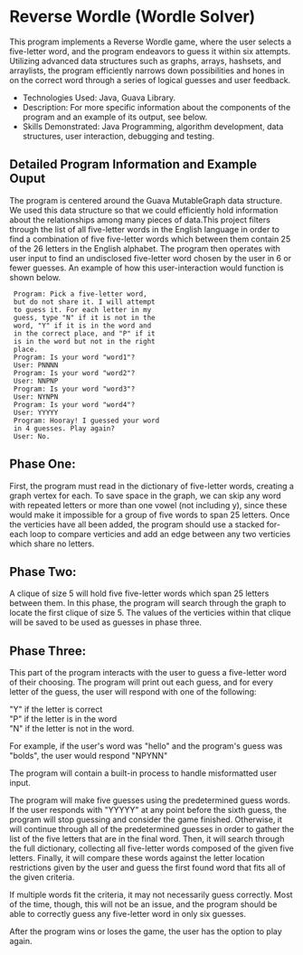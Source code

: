 # Reverse Wordle (Wordle Solver)

This program implements a Reverse Wordle game, where the user selects a five-letter word, and the program endeavors to guess it within six attempts. Utilizing advanced data structures such as graphs, arrays, hashsets, and arraylists, the program efficiently narrows down possibilities and hones in on the correct word through a series of logical guesses and user feedback.

- Technologies Used: Java, Guava Library.
- Description: For more specific information about the components of the program and an example of its output, see below.
- Skills Demonstrated: Java Programming, algorithm development, data structures, user interaction, debugging and testing.

## Detailed Program Information and Example Ouput
The program is centered around the Guava MutableGraph data structure. We used this data structure so that we could efficiently hold information about the relationships among many pieces of data.This project filters through the list of all five-letter 
words in the English language in order to find a 
combination of five five-letter words which between them
contain 25 of the 26 letters in the English alphabet. 
The program then operates with user input to find an 
undisclosed five-letter word chosen by the user in 6 or 
fewer guesses. An example of how this user-interaction 
would function is shown below.

     Program: Pick a five-letter word, 
     but do not share it. I will attempt 
     to guess it. For each letter in my 
     guess, type "N" if it is not in the
     word, "Y" if it is in the word and 
     in the correct place, and "P" if it
     is in the word but not in the right
     place.
     Program: Is your word "word1"?
     User: PNNNN
     Program: Is your word "word2"?
     User: NNPNP
     Program: Is your word "word3"?
     User: NYNPN
     Program: Is your word "word4"?
     User: YYYYY
     Program: Hooray! I guessed your word 
     in 4 guesses. Play again?
     User: No.
     

## Phase One:
First, the program must read in the dictionary of 
five-letter words, creating a graph vertex for each. 
To save space in the graph, we can skip any word with 
repeated letters or more than one vowel (not including
y), since these would make it impossible for a group
of five words to span 25 letters. Once the verticies 
have all been added, the program should use a stacked 
for-each loop to compare verticies and add an edge 
between any two verticies which share no letters. 

## Phase Two:
A clique of size 5 will hold five five-letter words 
which span 25 letters between them. In this phase, the 
program will search through the graph to locate the 
first clique of size 5. The values of the verticies 
within that clique will be saved to be used as guesses
in phase three.

## Phase Three:
This part of the program interacts with the user to guess
a five-letter word of their choosing. The program will 
print out each guess, and for every letter of the guess,
the user will respond with one of the following:

"Y" if the letter is correct \
"P" if the letter is in the word \
"N" if the letter is not in the word.

For example, if the user's word was "hello" and the 
program's guess was "bolds", the user would respond 
"NPYNN"

The program will contain a built-in process to handle 
misformatted user input. 

The program will make five guesses using the 
predetermined guess words. If the user responds with 
"YYYYY" at any point before the sixth guess, the program
will stop guessing and consider the game finished. 
Otherwise, it will continue through all of the 
predetermined guesses in order to gather the list of the
five letters that are in the final word. Then, it will 
search through the full dictionary, collecting all 
five-letter words composed of the given five letters. 
Finally, it will compare these words against the letter
location restrictions given by the user and guess the first
found word that fits all of the given criteria. 

If multiple words fit the criteria, it may not necessarily
guess correctly. Most of the time, though, this will not be
an issue, and the program should be able to correctly guess
any five-letter word in only six guesses. 

After the program wins or loses the game, the user has the option
to play again.
